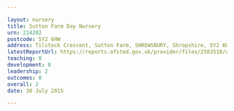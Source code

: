 ```yaml
---

layout: nursery
title: Sutton Farm Day Nursery
urn: 224202
postcode: SY2 6HW
address: Tilstock Crescent, Sutton Farm, SHREWSBURY, Shropshire, SY2 6HW
latestReportUrl: https://reports.ofsted.gov.uk/provider/files/2503518/urn/224202.pdf
teaching: 0
development: 0
leadership: 2
outcomes: 0
overall: 2
date: 30 July 2015

---
```

